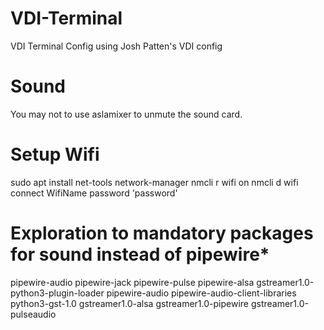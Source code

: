# VDI-Terminal
VDI Terminal Config using Josh Patten's VDI config

# Sound
You may not to use aslamixer to unmute the sound card.


# Setup Wifi
sudo apt install net-tools network-manager
nmcli r wifi on
nmcli d wifi connect WifiName password 'password'


# Exploration to mandatory packages for sound instead of pipewire*
pipewire-audio
pipewire-jack
pipewire-pulse
pipewire-alsa
gstreamer1.0-python3-plugin-loader
pipewire-audio 
pipewire-audio-client-libraries
python3-gst-1.0
gstreamer1.0-alsa
gstreamer1.0-pipewire
gstreamer1.0-pulseaudio